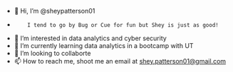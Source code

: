 - 👋 Hi, I’m @sheypatterson01
-         I tend to go by Bug or Cue for fun but Shey is just as good!
- 👀 I’m interested in data analytics and cyber security
- 🌱 I’m currently learning data analytics in a bootcamp with UT
- 💞️ I’m looking to collaborte 
- 📫 How to reach me, shoot me an email at shey.patterson01@gmail.com

<!---
sheypatterson01/sheypatterson01 is a ✨ special ✨ repository because its `README.md` (this file) appears on your GitHub profile.
You can click the Preview link to take a look at your changes.
--->

